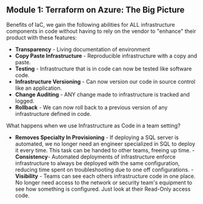 ## Module 1: Terraform on Azure: The Big Picture

Benefits of IaC, we gain the following abilities for ALL infrastructure components in code without having to rely on the vendor to "enhance" their product with these features:
- **Transparency** - Living documentation of environment
- **Copy Paste Infrastructure** - Reproducible infrastructure with a copy and paste.
- **Testing** - Infrastructure that is in code can now be tested like software code. 
- **Infrastructure Versioning** - Can now version our code in source control like an application.
- **Change Auditing** - ANY change made to infrastructure is tracked and logged.
- **Rollback** - We can now roll back to a previous version of any infrastructure defined in code.


What happens when we use Infrastructure as Code in a team setting?

- **Removes Specialty In Provisioning** - If deploying a SQL server is automated, we no longer need an engineer specialized in SQL to deploy it every time. This task can be handed to other teams, freeing up time.
-**Consistency**- Automated deployments of infrastructure enforce infrastructure to always be deployed with the same configuration, reducing time spent on troubleshooting due to one off configurations.
-**Visibility** - Teams can see each others infrastructure code in one place. No longer need access to the network or security team's equipment to see how something is configured. Just look at their Read-Only access code.